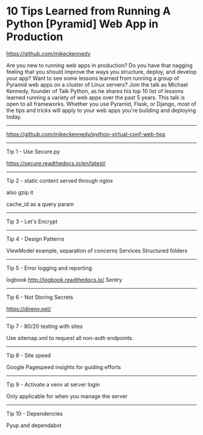 # 10 Tips Learned from Running A Python [Pyramid] Web App in Production

<https://github.com/mikeckennedy>

Are you new to running web apps in production? Do you have that nagging feeling
that you should improve the ways you structure, deploy, and develop your app?
Want to see some lessons learned from running a group of Pyramid web apps on a
cluster of Linux servers? Join the talk as Michael Kennedy, founder of Talk
Python, as he shares his top 10 list of lessons learned running a variety of web
apps over the past 5 years. This talk is open to all frameworks. Whether you use
Pyramid, Flask, or Django, most of the tips and tricks will apply to your web
apps you're building and deploying today.

---

<https://github.com/mikeckennedy/python-virtual-conf-web-tips>

---

Tip 1 - Use Secure.py

<https://secure.readthedocs.io/en/latest/>

---

Tip 2 - static content served through nginx

also gzip it

cache_id as a query param

---

Tip 3 - Let's Encrypt

---

Tip 4 - Design Patterns

ViewModel example, separation of concerns
Services
Structured folders

---

Tip 5 - Error logging and reporting

logbook <http://logbook.readthedocs.io/>
Sentry

---

Tip 6 - Not Storing Secrets

<https://direnv.net/>

---

Tip 7 - 80/20 testing with sites

Use sitemap.xml to request all non-auth endpoints.

---

Tip 8 - Site speed

Google Pagespeed insights for guiding efforts

---

Tip 9 - Activate a venv at server login

Only applicable for when you manage the server

---

Tip 10 - Dependencies

Pyup and dependabot
